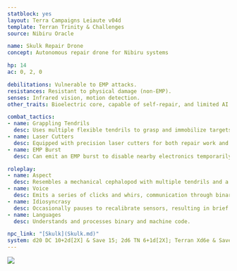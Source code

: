 ```yaml
---
statblock: yes
layout: Terra Campaigns Leiaute v04d
template: Terran Trinity & Challenges
source: Nibiru Oracle

name: Skulk Repair Drone
concept: Autonomous repair drone for Nibiru systems

hp: 14
ac: 0, 2, 0

debilitations: Vulnerable to EMP attacks.
resistances: Resistant to physical damage (non-EMP).
senses: Infrared vision, motion detection.
other_traits: Bioelectric core, capable of self-repair, and limited AI.

combat_tactics:
- name: Grappling Tendrils
  desc: Uses multiple flexible tendrils to grasp and immobilize targets.
- name: Laser Cutters
  desc: Equipped with precision laser cutters for both repair work and defense.
- name: EMP Burst
  desc: Can emit an EMP burst to disable nearby electronics temporarily.

roleplay:
- name: Aspect
  desc: Resembles a mechanical cephalopod with multiple tendrils and a central ocular sensor.
- name: Voice
  desc: Emits a series of clicks and whirs, communication through binary signals.
- name: Idiosyncrasy
  desc: Occasionally pauses to recalibrate sensors, resulting in brief moments of inactivity.
- name: Languages
  desc: Understands and processes binary and machine code.

npc_link: "[Skulk](Skulk.md)"
system: d20 DC 10+2d[2X] & Save 15; 2d6 TN 6+1d[2X]; Terran Xd6e & Save Xd6
---
```


![](https://i.imgur.com/IGkZ1Ed.png)


